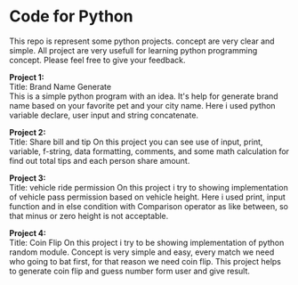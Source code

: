 # Code for Python
This repo is represent some python projects. concept are very clear and simple. All project are very usefull for learning python programming concept.
Please feel free to give your feedback.
<p><b>Project 1:</b> <br>
  Title: Brand Name Generate <br>
  This is a simple python program with an idea. It's help for generate brand name based on your favorite pet and your city name. Here i used python variable declare, user input and string concatenate.
</p>
<p>
  <b>Project 2:</b> <br>
  Title: Share bill and tip
 On this project you can see use of input, print, variable, f-string, data formatting, comments, and some math calculation for find out total tips and each person share amount.
</p>
<p>
  <b>Project 3:</b> <br>
  Title: vehicle ride permission
 On this project i try to showing implementation of vehicle pass permission based on vehicle height. Here i used print, input function and in else condition with Comparison operator as like between, so that minus or zero height is not acceptable. 
</p>
<p>
  <b>Project 4:</b> <br>
  Title: Coin Flip
 On this project i try to be showing implementation of python random module. Concept is very simple and easy, every match we need who going to bat first, for that reason we need coin flip. This project helps to generate coin flip and guess number form user and give result. 
</p>
